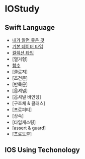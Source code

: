 # IOStudy

## Swift Language
* [내가 알면 좋은 것](https://github.com/wodnd0518/IOStudy/blob/main/Swift%20Language/The%20Basics.md)
* [기본 데이터 타입](https://github.com/wodnd0518/IOStudy/blob/main/Swift%20Language/%EA%B8%B0%EB%B3%B8%20%EB%8D%B0%EC%9D%B4%ED%84%B0%20%ED%83%80%EC%9E%85.md)
* [컬렉션 타입](https://github.com/wodnd0518/IOStudy/blob/main/Swift%20Language/%EC%BB%AC%EB%A0%89%EC%85%98%20%ED%83%80%EC%9E%85.md)
* [열거형]
* [함수](https://github.com/wodnd0518/IOStudy/blob/main/Swift%20Language/%ED%95%A8%EC%88%98.md)
* [클로져]
* [조건문]
* [반목문]
* [옵셔널]
* [옵셔널 바인딩]
* [구조체 & 클래스]
* [프로퍼티]
* [상속]
* [타입캐스팅]
* [assert & guard]
* [프로토콜]

## IOS Using Techonology
